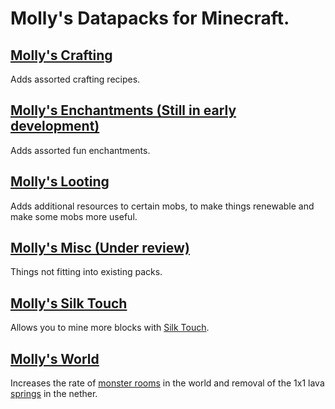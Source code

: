 # Molly's Datapacks for Minecraft.

## [Molly's Crafting](https://modrinth.com/datapack/mollys-crafting)
Adds assorted crafting recipes.
## [Molly's Enchantments (Still in early development)]()
Adds assorted fun enchantments.
## [Molly's Looting](https://modrinth.com/datapack/mollys-looting)
Adds additional resources to certain mobs, to make things renewable and make some mobs more useful.
## [Molly's Misc (Under review)](https://modrinth.com/datapack/mollys-misc)
Things not fitting into existing packs.
## [Molly's Silk Touch](https://modrinth.com/datapack/mollys-silk-touch)
Allows you to mine more blocks with [Silk Touch](https://minecraft.wiki/w/Silk_Touch).
## [Molly's World](https://modrinth.com/datapack/mollys-world)
Increases the rate of [monster rooms](https://minecraft.wiki/w/Monster_Room) in the world and removal of the 1x1 lava [springs](https://minecraft.wiki/w/Spring) in the nether.